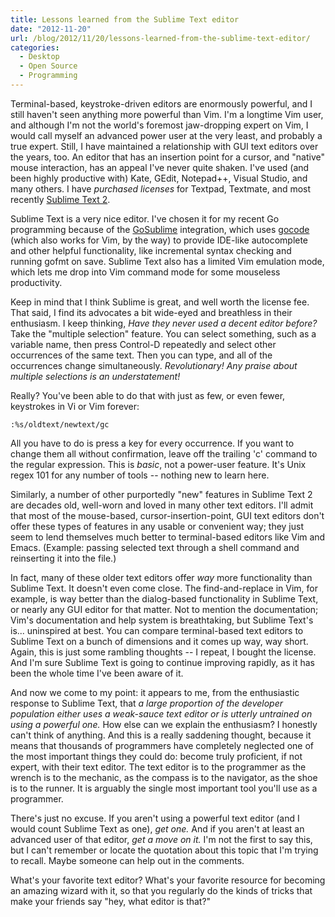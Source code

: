```yaml
---
title: Lessons learned from the Sublime Text editor
date: "2012-11-20"
url: /blog/2012/11/20/lessons-learned-from-the-sublime-text-editor/
categories:
  - Desktop
  - Open Source
  - Programming
---
```

Terminal-based, keystroke-driven editors are enormously powerful, and I still haven't seen anything more powerful than Vim. I'm a longtime Vim user, and although I'm not the world's foremost jaw-dropping expert on Vim, I would call myself an advanced power user at the very least, and probably a true expert. Still, I have maintained a relationship with GUI text editors over the years, too. An editor that has an insertion point for a cursor, and "native" mouse interaction, has an appeal I've never quite shaken. I've used (and been highly productive with) Kate, GEdit, Notepad++, Visual Studio, and many others. I have *purchased licenses* for Textpad, Textmate, and most recently [Sublime Text 2](http://www.sublimetext.com/).

Sublime Text is a very nice editor. I've chosen it for my recent Go programming because of the [GoSublime](https://github.com/DisposaBoy/GoSublime) integration, which uses [gocode](https://github.com/nsf/gocode) (which also works for Vim, by the way) to provide IDE-like autocomplete and other helpful functionality, like incremental syntax checking and running gofmt on save. Sublime Text also has a limited Vim emulation mode, which lets me drop into Vim command mode for some mouseless productivity.

Keep in mind that I think Sublime is great, and well worth the license fee. That said, I find its advocates a bit wide-eyed and breathless in their enthusiasm. I keep thinking, *Have they never used a decent editor before?* Take the "multiple selection" feature. You can select something, such as a variable name, then press Control-D repeatedly and select other occurrences of the same text. Then you can type, and all of the occurrences change simultaneously. *Revolutionary! Any praise about multiple selections is an understatement!*

Really? You've been able to do that with just as few, or even fewer, keystrokes in Vi or Vim forever:

    :%s/oldtext/newtext/gc

All you have to do is press a key for every occurrence. If you want to change them all without confirmation, leave off the trailing 'c' command to the regular expression. This is *basic*, not a power-user feature. It's Unix regex 101 for any number of tools -- nothing new to learn here.

Similarly, a number of other purportedly "new" features in Sublime Text 2 are decades old, well-worn and loved in many other text editors. I'll admit that most of the mouse-based, cursor-insertion-point, GUI text editors don't offer these types of features in any usable or convenient way; they just seem to lend themselves much better to terminal-based editors like Vim and Emacs. (Example: passing selected text through a shell command and reinserting it into the file.)

In fact, many of these older text editors offer *way* more functionality than Sublime Text. It doesn't even come close. The find-and-replace in Vim, for example, is way better than the dialog-based functionality in Sublime Text, or nearly any GUI editor for that matter. Not to mention the documentation; Vim's documentation and help system is breathtaking, but Sublime Text's is... uninspired at best. You can compare terminal-based text editors to Sublime Text on a bunch of dimensions and it comes up way, way short. Again, this is just some rambling thoughts -- I repeat, I bought the license. And I'm sure Sublime Text is going to continue improving rapidly, as it has been the whole time I've been aware of it.

And now we come to my point: it appears to me, from the enthusiastic response to Sublime Text, that *a large proportion of the developer population either uses a weak-sauce text editor or is utterly untrained on using a powerful one.* How else can we explain the enthusiasm? I honestly can't think of anything. And this is a really saddening thought, because it means that thousands of programmers have completely neglected one of the most important things they could do: become truly proficient, if not expert, with their text editor. The text editor is to the programmer as the wrench is to the mechanic, as the compass is to the navigator, as the shoe is to the runner. It is arguably the single most important tool you'll use as a programmer.

There's just no excuse. If you aren't using a powerful text editor (and I would count Sublime Text as one), *get one.* And if you aren't at least an advanced user of that editor, *get a move on it.* I'm not the first to say this, but I can't remember or locate the quotation about this topic that I'm trying to recall. Maybe someone can help out in the comments.

What's your favorite text editor? What's your favorite resource for becoming an amazing wizard with it, so that you regularly do the kinds of tricks that make your friends say "hey, what editor is that?"


